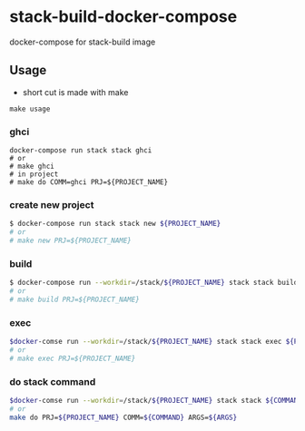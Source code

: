 # stack-build-docker-compose
docker-compose for stack-build image

## Usage
* short cut is made with make
```
make usage
```
### ghci
```
docker-compose run stack stack ghci
# or
# make ghci
# in project
# make do COMM=ghci PRJ=${PROJECT_NAME}
```
### create new project
```sh
$ docker-compose run stack stack new ${PROJECT_NAME}
# or 
# make new PRJ=${PROJECT_NAME}
```
### build
```sh
$ docker-compose run --workdir=/stack/${PROJECT_NAME} stack stack build
# or
# make build PRJ=${PROJECT_NAME}
```
### exec
```sh
$docker-comse run --workdir=/stack/${PROJECT_NAME} stack stack exec ${PROJECT_NAME}-exe
# or
# make exec PRJ=${PROJECT_NAME}
```
### do stack command
```sh
$docker-comse run --workdir=/stack/${PROJECT_NAME} stack stack ${COMMAND} ${ARGS}
# or
make do PRJ=${PROJECT_NAME} COMM=${COMMAND} ARGS=${ARGS}
```
